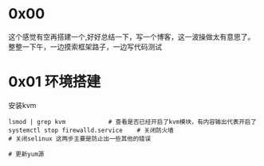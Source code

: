 # 0x00
这个感觉有空再搭建一个,好好总结一下，写一个博客，这一波操做太有意思了。整整一下午，一边摸索框架路子，一边写代码测试

# 0x01 环境搭建
安装kvm
```
lsmod | grep kvm			# 查看是否已经开启了kvm模块，有内容输出代表开启了
systemctl stop firewalld.service 	# 关闭防火墙
# 关闭selinux 这两步主要是防止出一些其他的错误

# 更新yum源

``` 